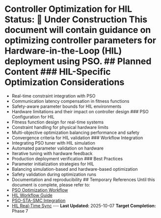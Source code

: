 # Controller Optimization for HIL **Status:** 🚧 Under Construction This document will contain guidance on optimizing controller parameters for Hardware-in-the-Loop (HIL) deployment using PSO. ## Planned Content ### HIL-Specific Optimization Considerations
- Real-time constraint integration with PSO
- Communication latency compensation in fitness functions
- Safety-aware parameter bounds for HIL environments
- Hardware limitations and their impact on controller design ### PSO Configuration for HIL
- Fitness function design for real-time systems
- Constraint handling for physical hardware limits
- Multi-objective optimization balancing performance and safety
- Convergence criteria for HIL validation ### Workflow Integration
- Integrating PSO tuner with HIL simulation
- Automated parameter validation on hardware
- Iterative tuning with hardware feedback
- Production deployment verification ### Best Practices
- Parameter initialization strategies for HIL
- Balancing simulation-based and hardware-based optimization
- Safety validation during optimization runs
- Documentation and reproducibility ## Temporary References Until this document is complete, please refer to:
- [PSO Optimization Workflow](pso-optimization-workflow.md)
- [HIL Workflow Guide](hil-workflow.md)
- [PSO-STA-SMC Integration](pso-sta-smc.md)
- [HIL Real-Time Sync](../../reference/interfaces/hil_real_time_sync.md) --- **Last Updated:** 2025-10-07
**Target Completion:** Phase 7
